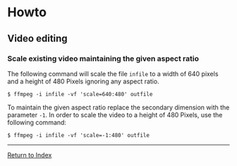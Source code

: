 # Howto

## Video editing

### Scale existing video maintaining the given aspect ratio

The following command will scale the file `infile` to a width of 640 pixels and a height of 480 Pixels ignoring any aspect ratio.

```console
$ ffmpeg -i infile -vf 'scale=640:480' outfile
```

To maintain the given aspect ratio replace the secondary dimension with the parameter `-1`. In order to scale the video to a height of 480 Pixels, use the following command:

````console
$ ffmpeg -i infile -vf 'scale=-1:480' outfile
````

---
[Return to Index](../README.md)
